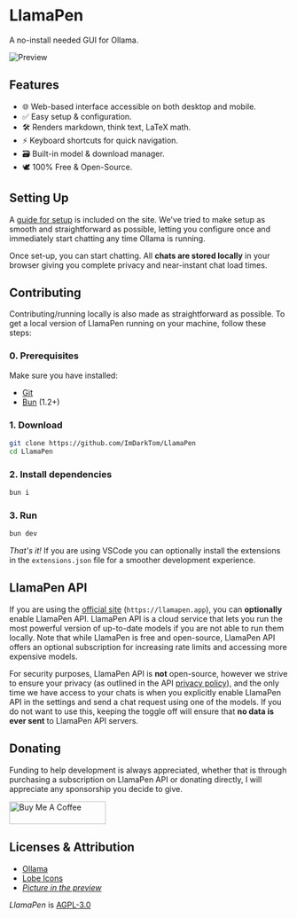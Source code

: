 # LlamaPen

A no-install needed GUI for Ollama.

![Preview](https://github.com/user-attachments/assets/5243a538-db02-4296-9baf-70f99a566b8c)

## Features

- 🌐 Web-based interface accessible on both desktop and mobile.
- ✅ Easy setup & configuration.
- 🛠️ Renders markdown, think text, LaTeX math.
- ⚡ Keyboard shortcuts for quick navigation.
- 🗃️ Built-in model & download manager.
- 🕊️ 100% Free & Open-Source.

## Setting Up

A [guide for setup](https://llamapen.app/guide) is included on the site. We've tried to make setup as smooth and straightforward as possible, letting you configure once and immediately start chatting any time Ollama is running.

Once set-up, you can start chatting. All **chats are stored locally** in your browser giving you complete privacy and near-instant chat load times. 

## Contributing

Contributing/running locally is also made as straightforward as possible. To get a local version of LlamaPen running on your machine, follow these steps:

### 0. Prerequisites
Make sure you have installed:
- [Git](https://git-scm.com/downloads)
- [Bun](https://bun.sh/) (1.2+)

### 1. Download
```bash
git clone https://github.com/ImDarkTom/LlamaPen
cd LlamaPen
```

### 2. Install dependencies
```bash
bun i
```

### 3. Run
```bash
bun dev
```

*That's it!* If you are using VSCode you can optionally install the extensions in the `extensions.json` file for a smoother development experience.

## LlamaPen API

If you are using the [official site](https://llamapen.app/) (`https://llamapen.app`), you can **optionally** enable LlamaPen API. LlamaPen API is a cloud service that lets you run the most powerful version of up-to-date models if you are not able to run them locally. Note that while LlamaPen is free and open-source, LlamaPen API offers an optional subscription for increasing rate limits and accessing more expensive models. 

For security purposes, LlamaPen API is **not** open-source, however we strive to ensure your privacy (as outlined in the API [privacy policy](https://api.llamapen.app/privacy)), and the only time we have access to your chats is when you explicitly enable LlamaPen API in the settings and send a chat request using one of the models. If you do not want to use this, keeping the toggle off will ensure that **no data is ever sent** to LlamaPen API servers.

## Donating

Funding to help development is always appreciated, whether that is through purchasing a subscription on LlamaPen API or donating directly, I will appreciate any sponsorship you decide to give. 

<a href="https://www.buymeacoffee.com/ImDarkTom" target="_blank"><img src="https://cdn.buymeacoffee.com/buttons/default-yellow.png" alt="Buy Me A Coffee" height="41" width="174"></a>

## Licenses & Attribution
- [Ollama](https://github.com/ollama/ollama)
- [Lobe Icons](https://github.com/lobehub/lobe-icons)
- [*Picture in the preview*](https://commons.wikimedia.org/w/index.php?curid=145806133)

*LlamaPen* is [AGPL-3.0](https://github.com/ImDarkTom/LlamaPen?tab=AGPL-3.0-1-ov-file)
